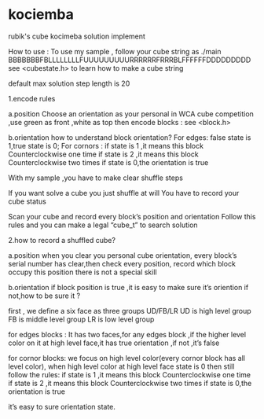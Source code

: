 # kociemba
rubik's cube kocimeba solution implement



How to use :
To use my sample , follow your cube string 
as ./main BBBBBBBFBLLLLLLLLFUUUUUUUUURRRRRRFRRRBLFFFFFFDDDDDDDDD
see <cubestate.h> to learn how to make a cube string


default max  solution step length is 20 

1.encode rules



a.position
Choose an orientation as your personal
in WCA cube competition ,use green as front ,white as top
then encode blocks : see <block.h>



b.orientation
how to understand block orientation?
For edges: false state is 1,true state is 0;
For cornors :
if state is 1 ,it means this block Counterclockwise one time
if state is 2 ,it means this block Counterclockwise two times
if state is 0,the orientation is true



With my sample ,you have to make  clear shuffle  steps

If you want solve a cube you just shuffle  at will 
You have to record your cube status


Scan your cube and  record every block’s position and orientation 
Follow this rules and you can make a legal “cube_t” to search solution



2.how to record a shuffled  cube?



a.position
when you clear you personal cube orientation,
every block’s serial number has clear,then check every position, 
record which block occupy this position
there is not a special skill

b.orientation
if block position is true ,it is easy to make sure it’s oriention 
if not,how to be sure it ?

first , we define a six face as three groups
UD/FB/LR 
UD is high level group
FB is middle level group
LR is low level group 

for edges blocks :
It has two faces,for any edges block ,if the higher level color on it  at high
level face,it has true orientation ,if not ,it’s false

for cornor blocks:
we focus on high level color(every cornor block has all level color),
when high level color at high level face state is 0
then
still follow the rules:
if state is 1 ,it means this block Counterclockwise one time
if state is 2 ,it means this block Counterclockwise two times
if state is 0,the orientation is true


 it’s easy to sure orientation state.

